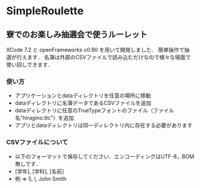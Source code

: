 # SimpleRoulette

## 寮でのお楽しみ抽選会で使うルーレット
XCode 7.2 と openFrameworks v0.90 を用いて開発しました．
簡単操作で抽選が行えます．
名簿は外部のCSVファイルで読み込むだけなので様々な場面で使い回しできます．

### 使い方
* アプリケーションとdataディレクトリを任意の場所に移動
* dataディレクトリに名簿データであるCSVファイルを追加
* dataディレクトリに任意のTrueTypeフォントのファイル（ファイル名"hiragino.ttc"）を追加
* アプリとdataディレクトリは同一ディレクトリ内に存在する必要があります

### CSVファイルについて
* 以下のフォーマットで保存してください．エンコーディングはUTF-8，BOM無しです．
* [学年], [学科], [名前]
* 例 => 5, I, John Smith
